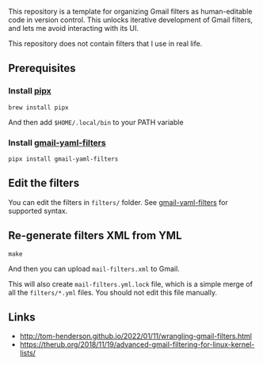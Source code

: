 This repository is a template for organizing Gmail filters as human-editable code in version control. This unlocks iterative development of Gmail filters, and lets me avoid interacting with its UI. 

This repository does not contain filters that I use in real life.

## Prerequisites

### Install [pipx](https://pypa.github.io/pipx/)
```
brew install pipx
```

And then add `$HOME/.local/bin` to your PATH variable

### Install [gmail-yaml-filters](https://github.com/mesozoic/gmail-yaml-filters)
```
pipx install gmail-yaml-filters
```

## Edit the filters
You can edit the filters in `filters/` folder. See [gmail-yaml-filters](https://github.com/mesozoic/gmail-yaml-filters) for supported syntax.

## Re-generate filters XML from YML
```
make
```

And then you can upload `mail-filters.xml` to Gmail.

This will also create `mail-filters.yml.lock` file, which is a simple merge of all the `filters/*.yml` files.
You should not edit this file manually.

## Links
- http://tom-henderson.github.io/2022/01/11/wrangling-gmail-filters.html
- https://therub.org/2018/11/19/advanced-gmail-filtering-for-linux-kernel-lists/
